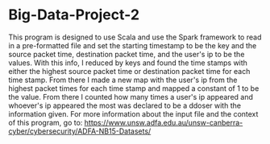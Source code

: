 # Big-Data-Project-2
This program is designed to use Scala and use the Spark framework to read in a pre-formatted file and set the starting timestamp to be the key and the source packet time, destination packet time, and the user's ip to be the values. With this info, I reduced by keys and found the time stamps with either the highest source packet time or destination packet time for each time stamp. From there I made a new map with the user's ip from the highest packet times for each time stamp and mapped a constant of 1 to be the value. From there I counted how many times a user's ip appeared and whoever's ip appeared the most was declared to be a ddoser with the information given. For more information about the input file and the context of this program, go to: https://www.unsw.adfa.edu.au/unsw-canberra-cyber/cybersecurity/ADFA-NB15-Datasets/
